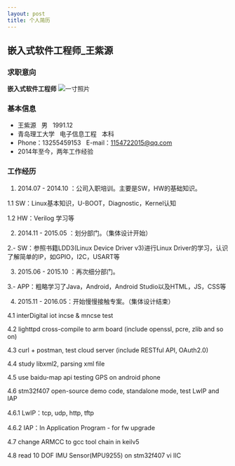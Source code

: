 ```yaml
---
layout: post
title: 个人简历
---
```


## 嵌入式软件工程师\_王紫源

### 求职意向

**嵌入式软件工程师**    ![一寸照片](./images/pic.jpeg "一寸照片")

### 基本信息

+ 王紫源 &nbsp; 男 &nbsp; 1991.12
+ 青岛理工大学 &nbsp; 电子信息工程 &nbsp; 本科
+ Phone：13255459153 &nbsp; E-mail：1154722015@qq.com
+ 2014年至今，两年工作经验

### 工作经历

1. 2014.07 - 2014.10 ：公司入职培训。主要是SW，HW的基础知识。

 1.1 SW：Linux基本知识，U-BOOT，Diagnostic，Kernel认知

 1.2 HW：Verilog 学习等

2. 2014.11 - 2015.05 ：划分部门。（集体设计开始）

 2.- SW：参照书籍LDD3(Linux Device Driver v3)进行Linux Driver的学习，认识了解简单的IP，如GPIO，I2C，USART等

3. 2015.06 - 2015.10 ：再次细分部门。

 3.- APP：粗略学习了Java，Android，Android Studio以及HTML，JS，CSS等

4. 2015.11 - 2016.05：开始慢慢接触专案。（集体设计结束）

 4.1 interDigital iot incse & mncse test

 4.2 lighttpd cross-compile to arm board (include openssl, pcre, zlib and so on)

 4.3 curl + postman, test cloud server (include RESTful API, OAuth2.0)

 4.4 study libxml2, parsing xml file

 4.5 use baidu-map api testing GPS on android phone

 4.6 stm32f407 open-source demo code, standalone mode, test LwIP and IAP

 4.6.1 LwIP：tcp, udp, http, tftp

 4.6.2 IAP：In Application Program - for fw upgrade

 4.7 change ARMCC to gcc tool chain in keilv5

 4.8 read 10 DOF IMU Sensor(MPU9255) on stm32f407 vi IIC

